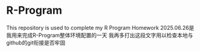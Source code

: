 # R-Program
This repository is used to complete my R Program Homework
2025.06.26是我用来完成R-Program整体环境配置的一天
我再多打出这段文字用以检查本地与github的git衔接是否牢固